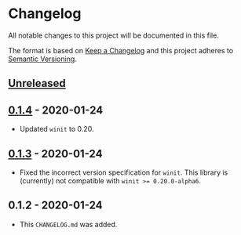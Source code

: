 # Changelog

All notable changes to this project will be documented in this file.

The format is based on [Keep a Changelog](http://keepachangelog.com/en/1.0.0/)
and this project adheres to [Semantic Versioning](http://semver.org/spec/v2.0.0.html).

## [Unreleased]

## [0.1.4] - 2020-01-24

- Updated `winit` to 0.20.

## [0.1.3] - 2020-01-24

- Fixed the incorrect version specification for `winit`. This library is (currently) not compatible with `winit >= 0.20.0-alpha6`.

## 0.1.2 - 2020-01-24

- This `CHANGELOG.md` was added.

[Unreleased]: https://github.com/yvt/swsurface-rs/compare/HEAD...0.1.4
[0.1.4]: https://github.com/yvt/swsurface-rs/compare/0.1.4...0.1.3
[0.1.3]: https://github.com/yvt/swsurface-rs/compare/0.1.3...0.1.2
